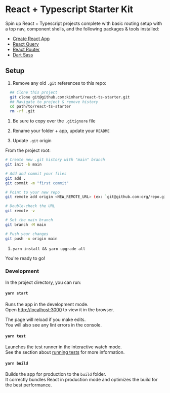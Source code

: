 # React + Typescript Starter Kit

Spin up React + Typescript projects complete with basic routing setup with a top nav, component shells, and the following packages & tools installed:

- [Create React App](https://facebook.github.io/create-react-app/docs/getting-started)
- [React Query](https://react-query.tanstack.com/overview)
- [React Router](https://reactrouter.com/docs/en/v6/getting-started/overview)
- [Dart Sass](https://sass-lang.com/documentation)

## Setup

1. Remove any old `.git` references to this repo:

```bash
  ## Clone this project
  git clone git@github.com:kimhart/react-ts-starter.git
  ## Navigate to project & remove history
  cd path/to/react-ts-starter
  rm -rf .git
```

1. Be sure to copy over the `.gitignore` file

1. Rename your folder + app, update your `README`

1. Update `.git` origin

From the project root:

```bash
# Create new .git history with "main" branch
git init -b main

# Add and commit your files
git add .
git commit -m "first commit"

# Point to your new repo
git remote add origin <NEW_REMOTE_URL> (ex: `git@github.com:org/repo.git`)

# Double-check the URL
git remote -v 

# Set the main branch
git branch -M main

# Push your changes
git push -u origin main
```

1. `yarn install && yarn upgrade all`

You're ready to go!

### Development

In the project directory, you can run:

#### `yarn start`

Runs the app in the development mode.\
Open [http://localhost:3000](http://localhost:3000) to view it in the browser.

The page will reload if you make edits.\
You will also see any lint errors in the console.

#### `yarn test`

Launches the test runner in the interactive watch mode.\
See the section about [running tests](https://facebook.github.io/create-react-app/docs/running-tests) for more information.

#### `yarn build`

Builds the app for production to the `build` folder.\
It correctly bundles React in production mode and optimizes the build for the best performance.
